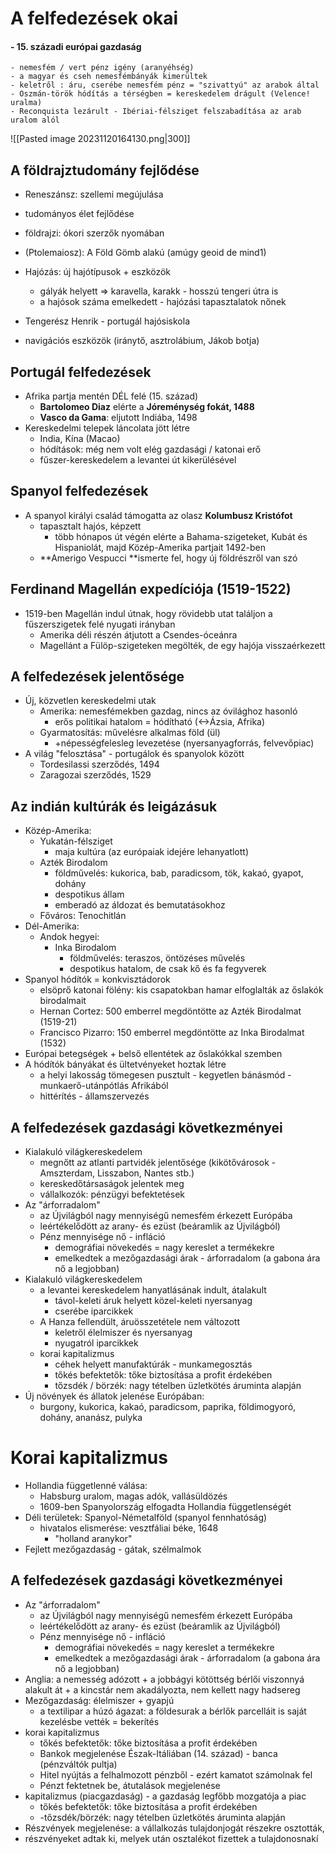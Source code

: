 # A felfedezések okai
#### - 15. századi európai gazdaság
	- nemesfém / vert pénz igény (aranyéhség)
	- a magyar és cseh nemesfémbányák kimerültek
	- keletről : áru, cserébe nemesfém pénz = "szivattyú" az arabok által
	- Oszmán-török hódítás a térségben = kereskedelem drágult (Velence! uralma)
	- Reconquista lezárult - Ibériai-félsziget felszabadítása az arab uralom alól

![[Pasted image 20231120164130.png|300]]
## A földrajztudomány fejlődése
- Reneszánsz: szellemi megújulása
- tudományos élet fejlődése
- földrajzi: ókori szerzők nyomában
- (Ptolemaiosz): A Föld Gömb alakú (amúgy geoid de mind1)

- Hajózás: új hajótípusok + eszközök
	- gályák helyett => karavella, karakk - hosszú tengeri útra is
	- a hajósok száma emelkedett - hajózási tapasztalatok nőnek
- Tengerész Henrik - portugál hajósiskola
- navigációs eszközök (iránytő, asztrolábium, Jákob botja)
## Portugál felfedezések
- Afrika partja mentén DÉL felé (15. század)
	- **Bartolomeo Diaz** elérte a **Jóreménység fokát, 1488**
	- **Vasco da Gama**: eljutott Indiába, 1498
- Kereskedelmi telepek láncolata jött létre
	- India, Kína (Macao)
	- hódítások: még nem volt elég gazdasági / katonai erő
	- fűszer-kereskedelem a levantei út kikerülésével
## Spanyol felfedezések
- A spanyol királyi család támogatta az olasz **Kolumbusz Kristófot**
	- tapasztalt hajós, képzett
		- több hónapos út végén elérte a Bahama-szigeteket, Kubát és Hispaniolát, majd Közép-Amerika partjait 1492-ben
	- **Amerigo Vespucci **ismerte fel, hogy új földrészről van szó 
## Ferdinand Magellán expedíciója (1519-1522)
- 1519-ben Magellán indul útnak, hogy rövidebb utat találjon a fűszerszigetek felé nyugati irányban
	- Amerika déli részén átjutott a Csendes-óceánra
	- Magellánt a Fülöp-szigeteken megölték, de egy hajója visszaérkezett
## A felfedezések jelentősége
- Új, közvetlen kereskedelmi utak
	- Amerika: nemesfémekben gazdag, nincs az óvilághoz hasonló
		- erős politikai hatalom = hódítható (<->Ázsia, Afrika)
	- Gyarmatosítás: művelésre alkalmas föld (ül)
		- +népességfelesleg levezetése (nyersanyagforrás, felvevőpiac)
- A világ "felosztása" - portugálok és spanyolok között
	- Tordesilassi szerződés, 1494
	- Zaragozai szerződés, 1529
## Az indián kultúrák és leigázásuk
- Közép-Amerika:
	- Yukatán-félsziget
		- maja kultúra (az európaiak idejére lehanyatlott)
	- Azték Birodalom
		- földművelés: kukorica, bab, paradicsom, tök, kakaó, gyapot, dohány
		- despotikus állam
		- emberadó az áldozat és bemutatásokhoz
	- Főváros: Tenochitlán
- Dél-Amerika:
	- Andok hegyei:
		- Inka Birodalom
			- földművelés: teraszos, öntözéses művelés
			- despotikus hatalom, de csak kő és fa fegyverek
- Spanyol hódítók = konkvisztádorok
	- elsöprő katonai fölény: kis csapatokban hamar elfoglalták az őslakók birodalmait
	- Hernan Cortez: 500 emberrel megdöntötte az Azték Birodalmat (1519-21)
	- Francisco Pizarro: 150 emberrel megdöntötte az Inka Birodalmat (1532)
- Európai betegségek + belső ellentétek az őslakókkal szemben
- A hódítók bányákat és ültetvényeket hoztak létre
	- a helyi lakosság tömegesen pusztult - kegyetlen bánásmód - munkaerő-utánpótlás Afrikából
	- hittérítés - államszervezés
## A felfedezések gazdasági következményei
- Kialakuló világkereskedelem
	- megnőtt az atlanti partvidék jelentősége (kikötővárosok - Amszterdam, Lisszabon, Nantes stb.)
	- kereskedőtársaságok jelentek meg
	- vállalkozók: pénzügyi befektetések
- Az "árforradalom"
	- az Újvilágból nagy mennyiségű nemesfém érkezett Európába
	- leértékelődött az arany- és ezüst (beáramlik az Újvilágból)
	- Pénz mennyisége nő - infláció
		- demográfiai növekedés = nagy kereslet a termékekre
		- emelkedtek a mezőgazdasági árak - árforradalom (a gabona ára nő a legjobban)
- Kialakuló világkereskedelem
	- a levantei kereskedelem hanyatlásának indult, átalakult
		- távol-keleti áruk helyett közel-keleti nyersanyag
		- cserébe iparcikkek
	- A Hanza fellendült, áruösszetétele nem változott
		- keletről élelmiszer és nyersanyag
		- nyugatról iparcikkek
	- korai kapitalizmus
		- céhek helyett manufaktúrák - munkamegosztás
		- tőkés befektetők: tőke biztosítása a profit érdekében
		- tőzsdék / börzék: nagy tételben üzletkötés áruminta alapján
- Új növények és állatok jelenése Európában:
	- burgony, kukorica, kakaó, paradicsom, paprika, földimogyoró, dohány, ananász, pulyka
# Korai kapitalizmus
- Hollandia függetlenné válása:
	- Habsburg uralom, magas adók, vallásüldözés
	- 1609-ben Spanyolország elfogadta Hollandia függetlenségét
- Déli területek: Spanyol-Németalföld (spanyol fennhatóság)
	- hivatalos elismerése: vesztfáliai béke, 1648
		- "holland aranykor"
- Fejlett mezőgazdaság - gátak, szélmalmok
## A felfedezések gazdasági következményei
- Az "árforradalom"
	- az Újvilágból nagy mennyiségű nemesfém érkezett Európába
	- leértékelődött az arany- és ezüst (beáramlik az Újvilágból)
	- Pénz mennyisége nő - infláció
		- demográfiai növekedés = nagy kereslet a termékekre
		- emelkedtek a mezőgazdasági árak - árforradalom (a gabona ára nő a legjobban)
- Anglia: a nemesség adózott + a jobbágyi kötöttség bérlői viszonnyá alakult át + a kincstár nem akadályozta, nem kellett nagy hadsereg
- Mezőgazdaság: élelmiszer + gyapjú
	- a textilipar a húzó ágazat: a földesurak a bérlők parcelláit is saját kezelésbe vették = bekerítés
- korai kapitalizmus
	- tőkés befektetők: tőke biztosítása a profit érdekében
	- Bankok megjelenése Észak-Itáliában (14. század) - banca (pénzváltók pultja)
	- Hitel nyújtás a felhalmozott pénzből - ezért kamatot számolnak fel
	- Pénzt fektetnek be, átutalások megjelenése
- kapitalizmus (piacgazdaság) - a gazdaság legfőbb mozgatója a piac
	- tőkés befektetők: tőke biztosítása a profit érdekében
	- -tőzsdék/börzék: nagy tételben üzletkötés áruminta alapján
- Részvények megjelenése: a vállalkozás tulajdonjogát részekre osztották,
- részvényeket adtak ki, melyek után osztalékot fizettek a tulajdonosnakí